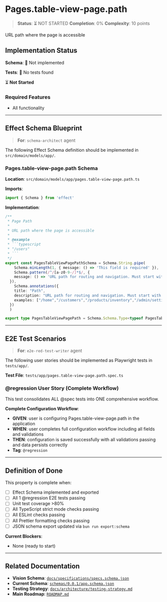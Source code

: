 # Pages.table-view-page.path

> **Status**: ⏳ NOT STARTED
> **Completion**: 0%
> **Complexity**: 10 points

URL path where the page is accessible

## Implementation Status

**Schema**: 🔴 Not implemented

**Tests**: 🔴 No tests found

⏳ **Not Started**

### Required Features

- All functionality

---

## Effect Schema Blueprint

> **For**: `schema-architect` agent

The following Effect Schema definition should be implemented in `src/domain/models/app/`.

### Pages.table-view-page.path Schema

**Location**: `src/domain/models/app/pages.table-view-page.path.ts`

**Imports**:

```typescript
import { Schema } from 'effect'
```

**Implementation**:

````typescript
/**
 * Page Path
 *
 * URL path where the page is accessible
 *
 * @example
 * ```typescript
 * "/users"
 * ```
 */
export const PagesTableViewPagePathSchema = Schema.String.pipe(
    Schema.minLength(1, { message: () => 'This field is required' }),
    Schema.pattern(/^/[a-z0-9-/]*$/, {
    message: () => 'URL path for routing and navigation. Must start with forward slash (/), contain only lowercase letters, numbers, hyphens, and forward slashes. Used for page routing, API endpoints, and navigation links. Paths should be hierarchical and descriptive (e.g., /customers/orders, /admin/settings). Nested paths are supported.'
  }),
    Schema.annotations({
    title: "Path",
    description: "URL path for routing and navigation. Must start with forward slash (/), contain only lowercase letters, numbers, hyphens, and forward slashes. Used for page routing, API endpoints, and navigation links. Paths should be hierarchical and descriptive (e.g., /customers/orders, /admin/settings). Nested paths are supported.",
    examples: ["/home","/customers","/products/inventory","/admin/settings","/reports/sales"]
  })
  )

export type PagesTableViewPagePath = Schema.Schema.Type<typeof PagesTableViewPagePathSchema>
````

---

## E2E Test Scenarios

> **For**: `e2e-red-test-writer` agent

The following user stories should be implemented as Playwright tests in `tests/app/`.

**Test File**: `tests/app/pages.table-view-page.path.spec.ts`

### @regression User Story (Complete Workflow)

This test consolidates ALL @spec tests into ONE comprehensive workflow.

**Complete Configuration Workflow**:

- **GIVEN**: user is configuring Pages.table-view-page.path in the application
- **WHEN**: user completes full configuration workflow including all fields and validations
- **THEN**: configuration is saved successfully with all validations passing and data persists correctly
- **Tag**: `@regression`

---

## Definition of Done

This property is complete when:

- [ ] Effect Schema implemented and exported
- [ ] All 1 @regression E2E tests passing
- [ ] Unit test coverage >80%
- [ ] All TypeScript strict mode checks passing
- [ ] All ESLint checks passing
- [ ] All Prettier formatting checks passing
- [ ] JSON schema export updated via `bun run export:schema`

**Current Blockers**:

- None (ready to start)

---

## Related Documentation

- **Vision Schema**: [`docs/specifications/specs.schema.json`](../specs.schema.json)
- **Current Schema**: [`schemas/0.0.1/app.schema.json`](../../schemas/0.0.1/app.schema.json)
- **Testing Strategy**: [`docs/architecture/testing-strategy.md`](../../architecture/testing-strategy.md)
- **Main Roadmap**: [`ROADMAP.md`](../../../ROADMAP.md)
